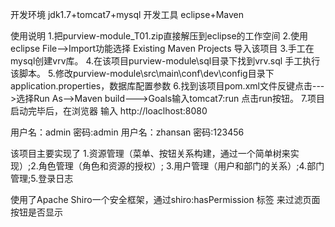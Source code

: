 开发环境
  jdk1.7+tomcat7+mysql
开发工具  eclipse+Maven

使用说明
  1.把purview-module_T01.zip直接解压到eclipse的工作空间
  2.使用eclipse File-->Import功能选择 Existing Maven Projects 导入该项目
  3.手工在mysql创建vrv库。
  4.在该项目purview-module\sql目录下找到vrv.sql 手工执行该脚本。
  5.修改purview-module\src\main\conf\dev\config目录下application.properties，数据库配置参数
  6.找到该项目pom.xml文件反键点击--->选择Run As-->Maven build--->Goals输入tomcat7:run 点击run按钮。
  7.项目启动完毕后，在浏览器 输入 http://loaclhost:8080
   
   用户名：admin  密码:admin
   用户名：zhansan  密码:123456

该项目主要实现了
   1.资源管理（菜单、按钮关系构建，通过一个简单树来实现）;2.角色管理（角色和资源的授权）;  3.用户管理（用户和部门的关系）;4.部门管理;5.登录日志

使用了Apache Shiro一个安全框架，通过shiro:hasPermission 标签 来过滤页面按钮是否显示
  
